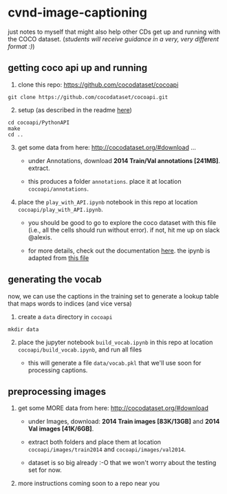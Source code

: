 # cvnd-image-captioning

just notes to myself that might also help other CDs get up and running with the COCO dataset. (_students will receive guidance in a very, very different format :)_)

## getting coco api up and running

1. clone this repo: https://github.com/cocodataset/cocoapi
```
git clone https://github.com/cocodataset/cocoapi.git
```

2. setup (as described in the readme [here](https://github.com/cocodataset/cocoapi))
```
cd cocoapi/PythonAPI
make
cd ..
```

3. get some data from here: http://cocodataset.org/#download ... 

     * under Annotations, download **2014 Train/Val annotations [241MB]**.  extract.  

     * this produces a folder `annotations`.  place it at location `cocoapi/annotations`.
  
4. place the `play_with_API.ipynb` notebook in this repo at location `cocoapi/play_with_API.ipynb`.

     * you should be good to go to explore the coco dataset with this file (i.e., all the cells should run without error).  if not, hit me up on slack @alexis.  

     * for more details, check out the documentation [here](http://cocodataset.org/#download). the ipynb is adapted from [this file](https://github.com/cocodataset/cocoapi/blob/master/PythonAPI/pycocoDemo.ipynb)


## generating the vocab

now, we can use the captions in the training set to generate a lookup table that maps words to indices (and vice versa)

1. create a `data` directory in `cocoapi`
```
mkdir data
```

2. place the jupyter notebook `build_vocab.ipynb`  in this repo at location `cocoapi/build_vocab.ipynb`, and run all files

     * this will generate a file `data/vocab.pkl` that we'll use soon for processing captions. 

## preprocessing images

1. get some MORE data from here: http://cocodataset.org/#download 

     * under Images, download: **2014 Train images [83K/13GB]** and **2014 Val images [41K/6GB]**.  

     * extract both folders and place them at location `cocoapi/images/train2014` and `cocoapi/images/val2014`.

     * dataset is so big already :-O that we won't worry about the testing set for now.

2. more instructions coming soon to a repo near you

